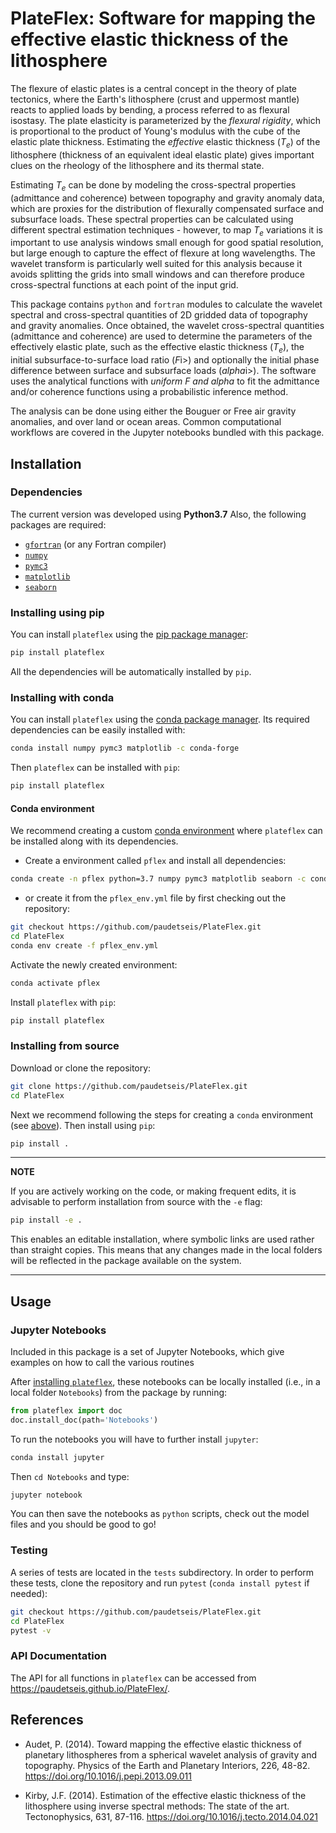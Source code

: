 # PlateFlex: Software for mapping the effective elastic thickness of the lithosphere

<!-- ![](./plateflex/examples/picture/tws_logo.png)
 -->
The flexure of elastic plates is a central concept in the theory of plate tectonics,
where the Earth's lithosphere (crust and uppermost mantle) reacts to applied loads 
by bending, a process referred to as flexural isostasy. The plate elasticity is 
parameterized by the *flexural rigidity*, which is proportional to the product of 
Young's modulus with the cube of the elastic plate thickness. Estimating the *effective* 
elastic thickness (<i>T<sub>e</sub></i>) of the lithosphere (thickness 
of an equivalent ideal elastic plate) gives important clues on the rheology of the 
lithosphere and its thermal state. 

Estimating <i>T<sub>e</sub></i> can be done by modeling the cross-spectral properties 
(admittance and coherence) between topography and gravity anomaly data, 
which are proxies for the distribution of flexurally compensated surface and subsurface 
loads. These spectral properties can be calculated using different spectral
estimation techniques - however, to map <i>T<sub>e</sub></i> variations it is 
important to use analysis windows small enough for good spatial resolution, but 
large enough to capture the effect of flexure at long wavelengths. The wavelet 
transform is particularly well suited for this analysis because it avoids splitting
the grids into small windows and can therefore produce cross-spectral functions
at each point of the input grid.

This package contains `python` and `fortran` modules to calculate the wavelet spectral
and cross-spectral quantities of 2D gridded data of topography and gravity anomalies.
Once obtained, the wavelet cross-spectral quantities (admittance and coherence) are
used to determine the parameters of the effectively elastic plate, such as the 
effective elastic thickness (<i>T<sub>e</sub></i>), the initial subsurface-to-surface
load ratio (<i>F</i>i>) and optionally the initial phase difference between
surface and subsurface loads (<i>alpha</i>i>). The software uses the analytical
functions with *uniform F and alpha* to fit the admittance and/or coherence functions 
using a probabilistic inference method. 

The analysis can be done using either the Bouguer or Free air gravity anomalies, and
over land or ocean areas. Common computational 
workflows are covered in the Jupyter notebooks bundled with this package.

## Installation

### Dependencies

The current version was developed using **Python3.7**
Also, the following packages are required:

- [`gfortran`](https://gcc.gnu.org/wiki/GFortran) (or any Fortran compiler)
- [`numpy`](https://numpy.org)
- [`pymc3`](https://docs.pymc.io)
- [`matplotlib`](https://matplotlib.org)
- [`seaborn`](https://seaborn.pydata.org)

### Installing using pip

You can install `plateflex` using the [pip package manager](https://pypi.org/project/pip/):

```bash
pip install plateflex
```
All the dependencies will be automatically installed by `pip`.

### Installing with conda

You can install `plateflex` using the [conda package manager](https://conda.io).
Its required dependencies can be easily installed with:

```bash
conda install numpy pymc3 matplotlib -c conda-forge
```

Then `plateflex` can be installed with `pip`:

```bash
pip install plateflex
```

#### Conda environment

We recommend creating a custom 
[conda environment](https://conda.io/docs/user-guide/tasks/manage-environments.html)
where `plateflex` can be installed along with its dependencies. 

- Create a environment called `pflex` and install all dependencies:

```bash
conda create -n pflex python=3.7 numpy pymc3 matplotlib seaborn -c conda-forge
```

- or create it from the `pflex_env.yml` file by first checking out the repository:

```bash
git checkout https://github.com/paudetseis/PlateFlex.git
cd PlateFlex
conda env create -f pflex_env.yml
```

Activate the newly created environment:

```bash
conda activate pflex
```

Install `plateflex` with `pip`:

```bash
pip install plateflex
```

### Installing from source

Download or clone the repository:
```bash
git clone https://github.com/paudetseis/PlateFlex.git
cd PlateFlex
```

Next we recommend following the steps for creating a `conda` environment (see [above](#conda-environment)). Then install using `pip`:

```bash
pip install .
``` 

---
**NOTE**

If you are actively working on the code, or making frequent edits, it is advisable to perform 
installation from source with the `-e` flag: 

```bash
pip install -e .
```

This enables an editable installation, where symbolic links are used rather than straight 
copies. This means that any changes made in the local folders will be reflected in the 
package available on the system.

---

## Usage 

### Jupyter Notebooks

Included in this package is a set of Jupyter Notebooks, which give examples on how to call the various routines 
<!-- and obtain plane wave seismograms and receiver functions. The Notebooks describe how to reproduce published examples of synthetic data from [Audet (2016)](#references) and [Porter et al. (2011)](#references).

- [sim_obs_Audet2016.ipynb](./plateflex/examples/Notebooks/sim_obs_Audet2016.ipynb): Example plane wave seismograms and P receiver functions for OBS data from [Audet (2016)](#Audet).
- [sim_Prfs_Porter2011.ipynb](./plateflex/examples/Notebooks/sim_Prfs_Porter2011.ipynb): Example P receiver functions from [Porter et al. (2011)](#Porter)
- [sim_SKS.ipynb](./plateflex/examples/Notebooks/sim_SKS.ipynb): Example plane wave seismograms for SKS splitting studies.
 -->
After [installing `plateflex`](#installation), these notebooks can be locally installed (i.e., in a local folder `Notebooks`) from the package by running:

```python
from plateflex import doc
doc.install_doc(path='Notebooks')
```

To run the notebooks you will have to further install `jupyter`:

```bash
conda install jupyter
```

Then ```cd Notebooks``` and type:

```bash
jupyter notebook
```

You can then save the notebooks as `python` scripts, check out the model files and you should be good to go!

### Testing

A series of tests are located in the ``tests`` subdirectory. In order to perform these tests, clone the repository and run `pytest` (`conda install pytest` if needed):

```bash
git checkout https://github.com/paudetseis/PlateFlex.git
cd PlateFlex
pytest -v
```

### API Documentation

The API for all functions in `plateflex` can be accessed from https://paudetseis.github.io/PlateFlex/.

## References

- Audet, P. (2014). Toward mapping the effective elastic thickness of planetary lithospheres
from a spherical wavelet analysis of gravity and topography. Physics of the Earth and Planetary Interiors, 226, 48-82. https://doi.org/10.1016/j.pepi.2013.09.011

- Kirby, J.F. (2014). Estimation of the effective elastic thickness of the lithosphere using inverse spectral methods: The state of the art. Tectonophysics, 631, 87-116. https://doi.org/10.1016/j.tecto.2014.04.021

